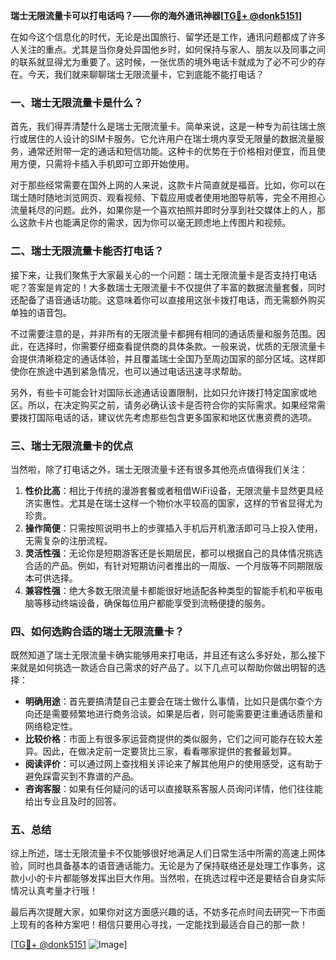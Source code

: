 **瑞士无限流量卡可以打电话吗？——你的海外通讯神器[[TG💪+ @donk5151](https://t.me/s/donk5151)]**

在如今这个信息化的时代，无论是出国旅行、留学还是工作，通讯问题都成了许多人关注的重点。尤其是当你身处异国他乡时，如何保持与家人、朋友以及同事之间的联系就显得尤为重要了。这时候，一张优质的境外电话卡就成为了必不可少的存在。今天，我们就来聊聊瑞士无限流量卡，它到底能不能打电话？

### 一、瑞士无限流量卡是什么？

首先，我们得弄清楚什么是瑞士无限流量卡。简单来说，这是一种专为前往瑞士旅行或居住的人设计的SIM卡服务。它允许用户在瑞士境内享受无限量的数据流量服务，通常还附带一定的通话和短信功能。这种卡的优势在于价格相对便宜，而且使用方便，只需将卡插入手机即可立即开始使用。

对于那些经常需要在国外上网的人来说，这款卡片简直就是福音。比如，你可以在瑞士随时随地浏览网页、观看视频、下载应用或者使用地图导航等，完全不用担心流量耗尽的问题。此外，如果你是一个喜欢拍照并即时分享到社交媒体上的人，那么这款卡片也能满足你的需求，因为你可以毫无顾虑地上传图片和视频。

### 二、瑞士无限流量卡能否打电话？

接下来，让我们聚焦于大家最关心的一个问题：瑞士无限流量卡是否支持打电话呢？答案是肯定的！大多数瑞士无限流量卡不仅提供了丰富的数据流量套餐，同时还配备了语音通话功能。这意味着你可以直接用这张卡拨打电话，而无需额外购买单独的语音包。

不过需要注意的是，并非所有的无限流量卡都拥有相同的通话质量和服务范围。因此，在选择时，你需要仔细查看提供商的具体条款。一般来说，优质的无限流量卡会提供清晰稳定的通话体验，并且覆盖瑞士全国乃至周边国家的部分区域。这样即使你在旅途中遇到紧急情况，也可以通过电话迅速寻求帮助。

另外，有些卡可能会针对国际长途通话设置限制，比如只允许拨打特定国家或地区。所以，在决定购买之前，请务必确认该卡是否符合你的实际需求。如果经常需要拨打国际电话的话，建议优先考虑那些包含更多国家和地区优惠资费的选项。

### 三、瑞士无限流量卡的优点

当然啦，除了打电话之外，瑞士无限流量卡还有很多其他亮点值得我们关注：

1. **性价比高**：相比于传统的漫游套餐或者租借WiFi设备，无限流量卡显然更具经济实惠性。尤其是在瑞士这样一个物价水平较高的国家，这样的节省显得尤为珍贵。
2. **操作简便**：只需按照说明书上的步骤插入手机后开机激活即可马上投入使用，无需复杂的注册流程。
3. **灵活性强**：无论你是短期游客还是长期居民，都可以根据自己的具体情况挑选合适的产品。例如，有针对短期访问者推出的一周版、一个月版等不同期限版本可供选择。
4. **兼容性强**：绝大多数无限流量卡都能很好地适配各种类型的智能手机和平板电脑等移动终端设备，确保每位用户都能享受到流畅便捷的服务。

### 四、如何选购合适的瑞士无限流量卡？

既然知道了瑞士无限流量卡确实能够用来打电话，并且还有这么多好处，那么接下来就是如何挑选一款适合自己需求的好产品了。以下几点可以帮助你做出明智的选择：

- **明确用途**：首先要搞清楚自己主要会在瑞士做什么事情，比如只是偶尔查个方向还是需要频繁地进行商务洽谈。如果是后者，则可能需要更注重通话质量和网络稳定性。
- **比较价格**：市面上有很多家运营商提供的类似服务，它们之间可能存在较大差异。因此，在做决定前一定要货比三家，看看哪家提供的套餐最划算。
- **阅读评价**：可以通过网上查找相关评论来了解其他用户的使用感受，这有助于避免踩雷买到不靠谱的产品。
- **咨询客服**：如果有任何疑问的话可以直接联系客服人员询问详情，他们往往能给出专业且及时的回答。

### 五、总结

综上所述，瑞士无限流量卡不仅能够很好地满足人们日常生活中所需的高速上网体验，同时也具备基本的语音通话能力。无论是为了保持联络还是处理工作事务，这款小小的卡片都能够发挥出巨大作用。当然啦，在挑选过程中还是要结合自身实际情况认真考量才行哦！

最后再次提醒大家，如果你对这方面感兴趣的话，不妨多花点时间去研究一下市面上现有的各种方案吧！相信只要用心寻找，一定能找到最适合自己的那一款！

[[TG💪+ @donk5151](https://t.me/s/donk5151) ![Image](https://i.postimg.cc/rwNCRYN7/Snipaste-2025-04-30-17-27-05.png)]